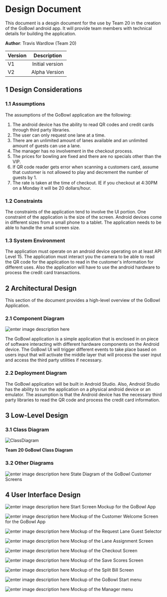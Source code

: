 # Design Document

This document is a desgin document for the use by Team 20 in the creation of the GoBowl android app. It will provide team members with technical details for building the application.

**Author**: Travis Wardlow (Team 20)

| Version | Description     |
| --------|:---------------:|
| V1      | Initial version |
| V2      | Alpha Version   |


## 1 Design Considerations

### 1.1 Assumptions

The assumptions of the GoBowl application are the following:

 1. The android device has the ability to read QR codes and credit cards through third party libraries.
 2. The user can only request one lane at a time.
 3.  There are an unlimited amount of lanes available and an unlimited    amount of guests can use a lane.
 4. The manager has no involvement in the checkout process.
 5. The prices for bowling are fixed and there are no specials other than the VIP.
 6.  If QR code reader gets error when scanning a customers card, assume that customer is not allowed to play
      and decrement the number of guests by 1. 
 7.	The rate is taken at the time of checkout. IE if you checkout at 4:30PM on a Monday it will be 20 dollars/hour.

### 1.2 Constraints


The constraints of the application tend to involve the UI portion. One constraint of the application is the size of the screen. Android devices come in different sizes from a small phone to a tablet. The application needs to be able to handle the small screen size. 

### 1.3 System Environment

The application must operate on an android device operating on at least API Level 15. The application must interact you the camera to be able to read the QR code for the application to read in the customer's information for different uses. Also the application will have to use the android hardware to process the credit card transactions. 

## 2 Architectural Design

This section of the document provides a high-level overview of the GoBowl Application. 

### 2.1 Component Diagram

![enter image description here](https://lh3.googleusercontent.com/-HCnASQEFKW4/V3SPbqbvgjI/AAAAAAAAAKc/0NorABK99Rkb-oQa6LqXOb---netpOfjACLcB/s0/ComponetDiagram.jpg "ComponetDiagram.jpg")

The GoBowl application is a simple application that is enclosed in on piece of software interacting with different hardware components on the Android device. The GoBowl UI will trigger different events to take place based on users input that will activate the middle layer that will process the user input and access the third party utilities if necessary.  

### 2.2 Deployment Diagram

The GoBowl application will be built in Android Studio. Also, Android Studio has the ability to run the application on a physical android device or an emulator. The assumption is that the Android device has the necessary third party libraries to read the QR code and process the credit card information. 

## 3 Low-Level Design



### 3.1 Class Diagram

![ClassDiagram](https://lh3.googleusercontent.com/gEvzj0hepbJ_QKdPXaE91u8RJBXFGfv0S0eWT047JfC5FDm7by60mlNJTZHWhxG6hDl3RqA=s0 "GoBowlTeam20.jpg")

   **Team 20 GoBowl Class Diagram**

### 3.2 Other Diagrams
![enter image description here](https://lh3.googleusercontent.com/-wi8e3QpWKAY/V3SIILmGBzI/AAAAAAAAAKA/mQdZ6kSNPqQ8yUZrtHIskDj3ZUpj7s-hgCLcB/s0/StateMachine.jpg "StateMachine.jpg")
State Diagram of the GoBowl Customer Screens 

## 4 User Interface Design
![enter image description here](https://lh3.googleusercontent.com/-bg0BsGCVE9Y/V3XFDVf-_6I/AAAAAAAAAK4/xovidtkG9KsDdC9z1iH5zfWNtt2PrPqFgCLcB/s0/Start.jpg "Start.jpg")
Start Screen Mockup for the GoBowl App

![enter image description here](https://lh3.googleusercontent.com/-Nz9ES_k3n58/V3R_EbwuGFI/AAAAAAAAAHI/3OvVMolwercLDbC5usC3d0Jxxtkk-qgmwCLcB/s0/WelcomeScreen.jpg "WelcomeScreen.jpg")
Mockup of the Customer Welcome Screen for the GoBowl App

![enter image description here](https://lh3.googleusercontent.com/-GXWT4i172iA/V3R_ToEvM0I/AAAAAAAAAHU/ICT9OtLHve8qT42Tbqjp2vLNnmB0kQLpwCLcB/s0/EnterGuest.jpg "EnterGuest.jpg")
Mockup of the Request Lane Guest Selector

![enter image description here](https://lh3.googleusercontent.com/-9s77tV79aoc/V3R_xg6I53I/AAAAAAAAAHg/uyHxDnSjG5cmzjzOdBn5zp6LuuTu_rncACLcB/s0/LaneScreen.png "LaneScreen.png")
Mockup of the Lane Assignment Screen

![enter image description here](https://lh3.googleusercontent.com/-fFtapgFTvz8/V3SAHh2_z3I/AAAAAAAAAH8/8VmTtxLGDJQ59ow8ATa2FpTGHvya15C-wCLcB/s0/Checkout.jpg "Checkout.jpg")
Mockup of the Checkout Screen

![enter image description here](https://lh3.googleusercontent.com/-JrtJLRcdMvM/V3SAVKJ-zjI/AAAAAAAAAIM/Tj28VI6BzvAxd3j3a0iaLaAXTO7vnildwCLcB/s0/SaveScores.jpg "SaveScores.jpg")
Mockup of the Save Scores Screen

![enter image description here](https://lh3.googleusercontent.com/-_rXtNjPNs90/V3SAcch_MEI/AAAAAAAAAIc/SzJjJwTSxFsvDv-hjP0MFhUoMKJggvKbQCLcB/s0/SplitBill.jpg "SplitBill.jpg")
Mockup of the Split Bill Screen

![enter image description here](https://lh3.googleusercontent.com/-OZcKQwWD-rc/V3XGO__4qNI/AAAAAAAAALQ/PlADR9XSUAISh5AYZ6H7UG2RSYWb35RTACLcB/s0/Start.jpg "Start.jpg")
Mockup of the GoBowl Start menu

![enter image description here](https://lh3.googleusercontent.com/-HhNbu4IT8hM/V3XGZvo6-YI/AAAAAAAAALY/viGPI4G2EWgQ12CtCEGVGxQ80lpzX5qcwCLcB/s0/manager.jpg "manager.jpg")
Mockup of the Manager menu
